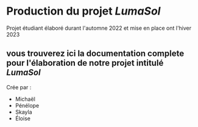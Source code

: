 # Production du projet *LumaSol*
Projet étudiant élaboré durant l'automne 2022 et mise en place ont l'hiver 2023

## vous trouverez ici la documentation complete pour l'élaboration de notre projet intitulé *LumaSol*
Crée par :
- Michaël
- Pénélope
- Skayla
- Éloise
